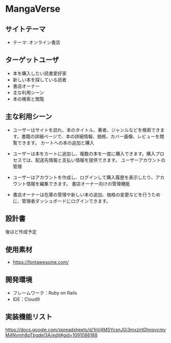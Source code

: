 # MangaVerse

## サイトテーマ
* テーマ: オンライン書店

## ターゲットユーザ
* 本を購入したい読書愛好家
* 新しい本を探している読者
* 書店オーナー
* 主な利用シーン
* 本の検索と閲覧

## 主な利用シーン
* ユーザーはサイトを訪れ、本のタイトル、著者、ジャンルなどを検索できます。書籍の詳細ページで、本の詳細情報、価格、カバー画像、レビューを閲覧できます。
カートへの本の追加と購入

* ユーザーは本をカートに追加し、複数の本を一度に購入できます。購入プロセスでは、配送先情報と支払い情報を提供できます。
ユーザーアカウントの管理

* ユーザーはアカウントを作成し、ログインして購入履歴を表示したり、アカウント情報を編集できます。
書店オーナー向けの管理機能

* 書店オーナーは在庫の管理や新しい本の追加、価格の変更などを行うために、管理者ダッシュボードにログインできます。

## 設計書
後ほど作成予定

## 使用素材
* https://fontawesome.com/

## 開発環境
* フレームワーク：Ruby on Rails
* IDE：Cloud9

## 実装機能リスト
https://docs.google.com/spreadsheets/d/1nV4MSYcsnJGi3mxzirtDhnqvcmvM4Nvmh8pTbgdeI3A/edit#gid=1091086188